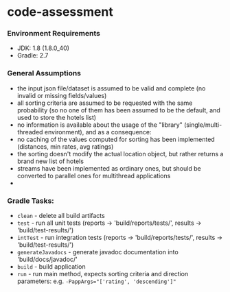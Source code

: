 # code-assessment

### Environment Requirements
* JDK: 1.8 (1.8.0_40)
* Gradle: 2.7

### General Assumptions
* the input json file/dataset is assumed to be valid and complete (no invalid or missing fields/values)
* all sorting criteria are assumed to be requested with the same probability (so no one of them has been assumed to be the default, and used to store the hotels list)
* no information is available about the usage of the "library" (single/multi-threaded environment), and as a consequence:
 * no caching of the values computed for sorting has been implemented (distances, min rates, avg ratings)
 * the sorting doesn't modify the actual location object, but rather returns a brand new list of hotels
 * streams have been implemented as ordinary ones, but should be converted to parallel ones for multithread applications
 * 
 
### Gradle Tasks:
 *  `clean` - delete all build artifacts
 *  `test` - run all unit tests (reports -> 'build/reports/tests/', results -> 'build/test-results/')
 *  `intTest` - run integration tests (reports -> 'build/reports/tests/', results -> 'build/test-results/')
 *  `generateJavadocs` - generate javadoc documentation into 'build/docs/javadoc/'
 *  `build` - build application
 *  `run` - run main method, expects sorting criteria and direction parameters: e.g. `-PappArgs="['rating', 'descending']"`

